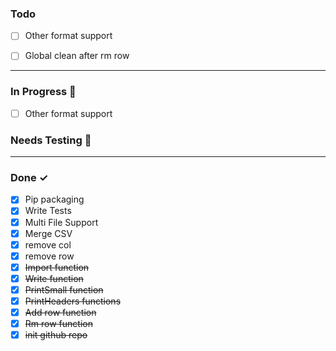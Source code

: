 ### Todo

- [ ] Other format support
- [ ] Global clean after rm row


<hr>

### In Progress 🚧

- [ ] Other format support

### Needs Testing 🧪


<hr>

### Done ✓
- [x] Pip packaging
- [x] Write Tests
- [x] Multi File Support
- [x] Merge CSV
- [x] remove col
- [x] remove row
- [x] ~~Import function~~
- [x] ~~Write function~~
- [x] ~~PrintSmall function~~
- [x] ~~PrintHeaders functions~~
- [x] ~~Add row function~~
- [x] ~~Rm row function~~
- [x] ~~init github repo~~
